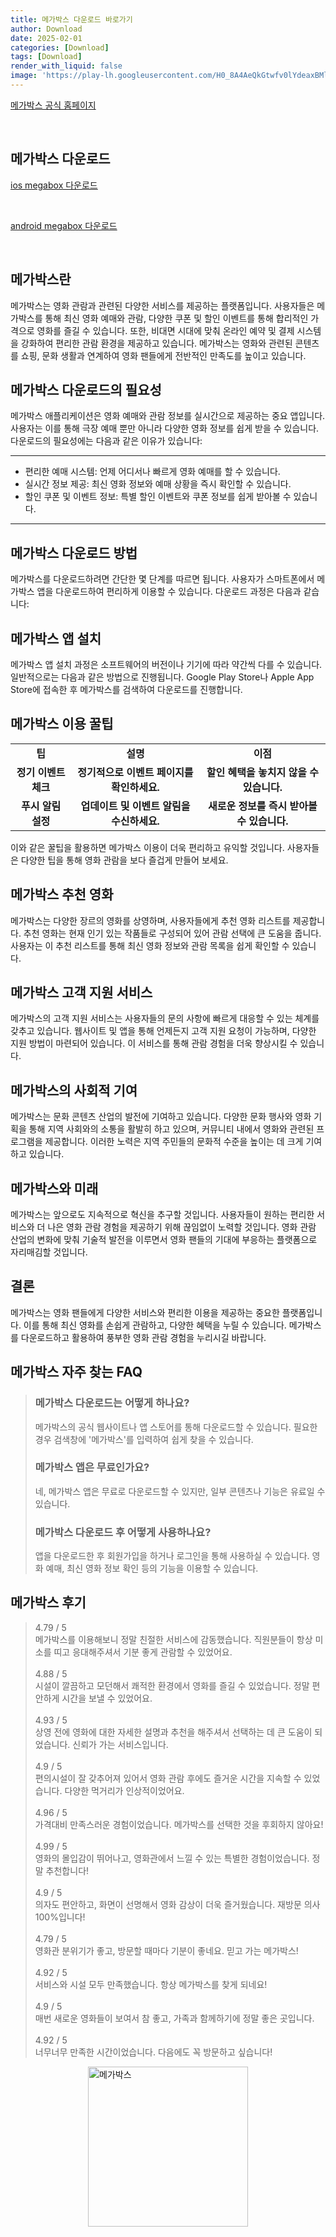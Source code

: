 ```yaml
---
title: 메가박스 다운로드 바로가기
author: Download
date: 2025-02-01
categories: [Download]
tags: [Download]
render_with_liquid: false
image: 'https://play-lh.googleusercontent.com/H0_8A4AeQkGtwfv0lYdeaxBMlGPR5ZfKQSG18zy8oOG5PXoS4YLNFcpBb1C-AwqcaHc=s256-rw'
---
```

<p><a class='click-button' title='메가박스' href='https://www.megabox.co.kr/' rel='nofollow'>메가박스 공식 홈페이지</a></p><br>
<h2 id='메가박스_다운로드'>메가박스 다운로드</h2>
<p><a class="click-button ios" title="megabox 다운로드" href="https://apps.apple.com/kr/app/megabox/id894443858" rel="nofollow">ios megabox 다운로드</a></p><br>
<p><a class="click-button android" title="megabox 다운로드" href="https://play.google.comhttps://play.google.com/store/apps/details?id=com.megabox.mop" rel="nofollow">android megabox 다운로드</a></p><br>


<h2 id='메가박스란'>메가박스란</h2>

<p>메가박스는 영화 관람과 관련된 다양한 서비스를 제공하는 플랫폼입니다. 사용자들은 메가박스를 통해 최신 영화 예매와 관람, 다양한 쿠폰 및 할인 이벤트를 통해 합리적인 가격으로 영화를 즐길 수 있습니다. 또한, 비대면 시대에 맞춰 온라인 예약 및 결제 시스템을 강화하여 편리한 관람 환경을 제공하고 있습니다. 메가박스는 영화와 관련된 콘텐츠를 쇼핑, 문화 생활과 연계하여 영화 팬들에게 전반적인 만족도를 높이고 있습니다.</p>

<h2 id='메가박스 다운로드의 필요성'>메가박스 다운로드의 필요성</h2>

<p>메가박스 애플리케이션은 영화 예매와 관람 정보를 실시간으로 제공하는 중요 앱입니다. 사용자는 이를 통해 극장 예매 뿐만 아니라 다양한 영화 정보를 쉽게 받을 수 있습니다. 다운로드의 필요성에는 다음과 같은 이유가 있습니다:</p>

<hr />

<ul>
    <li>편리한 예매 시스템: 언제 어디서나 빠르게 영화 예매를 할 수 있습니다.</li>
    <li>실시간 정보 제공: 최신 영화 정보와 예매 상황을 즉시 확인할 수 있습니다.</li>
    <li>할인 쿠폰 및 이벤트 정보: 특별 할인 이벤트와 쿠폰 정보를 쉽게 받아볼 수 있습니다.</li>
</ul>

<hr />

<h2 id='메가박스 다운로드 방법'>메가박스 다운로드 방법</h2>

<p>메가박스를 다운로드하려면 간단한 몇 단계를 따르면 됩니다. 사용자가 스마트폰에서 메가박스 앱을 다운로드하여 편리하게 이용할 수 있습니다. 다운로드 과정은 다음과 같습니다:</p>

<h2 id='메가박스 앱 설치'>메가박스 앱 설치</h2>

<p>메가박스 앱 설치 과정은 소프트웨어의 버전이나 기기에 따라 약간씩 다를 수 있습니다. 일반적으로는 다음과 같은 방법으로 진행됩니다. Google Play Store나 Apple App Store에 접속한 후 메가박스를 검색하여 다운로드를 진행합니다.</p>

<h2 id='메가박스 이용 꿀팁'>메가박스 이용 꿀팁</h2>

<table>
    <tr>
        <td style="text-align: center; height: 17px;"><b>팁</b></td>
        <td style="text-align: center; height: 17px;"><b>설명</b></td>
        <td style="text-align: center; height: 17px;"><b>이점</b></td>
    </tr>
    <tr>
        <td style="text-align: center; height: 17px;"><b>정기 이벤트 체크</b></td>
        <td style="text-align: center; height: 17px;"><b>정기적으로 이벤트 페이지를 확인하세요.</b></td>
        <td style="text-align: center; height: 17px;"><b>할인 혜택을 놓치지 않을 수 있습니다.</b></td>
    </tr>
    <tr>
        <td style="text-align: center; height: 17px;"><b>푸시 알림 설정</b></td>
        <td style="text-align: center; height: 17px;"><b>업데이트 및 이벤트 알림을 수신하세요.</b></td>
        <td style="text-align: center; height: 17px;"><b>새로운 정보를 즉시 받아볼 수 있습니다.</b></td>
    </tr>
</table>

<p>이와 같은 꿀팁을 활용하면 메가박스 이용이 더욱 편리하고 유익할 것입니다. 사용자들은 다양한 팁을 통해 영화 관람을 보다 즐겁게 만들어 보세요.</p>

<h2 id='메가박스 추천 영화'>메가박스 추천 영화</h2>

<p>메가박스는 다양한 장르의 영화를 상영하며, 사용자들에게 추천 영화 리스트를 제공합니다. 추천 영화는 현재 인기 있는 작품들로 구성되어 있어 관람 선택에 큰 도움을 줍니다. 사용자는 이 추천 리스트를 통해 최신 영화 정보와 관람 목록을 쉽게 확인할 수 있습니다.</p>

<h2 id='메가박스 고객 지원 서비스'>메가박스 고객 지원 서비스</h2>

<p>메가박스의 고객 지원 서비스는 사용자들의 문의 사항에 빠르게 대응할 수 있는 체계를 갖추고 있습니다. 웹사이트 및 앱을 통해 언제든지 고객 지원 요청이 가능하며, 다양한 지원 방법이 마련되어 있습니다. 이 서비스를 통해 관람 경험을 더욱 향상시킬 수 있습니다.</p>

<h2 id='메가박스의 사회적 기여'>메가박스의 사회적 기여</h2>

<p>메가박스는 문화 콘텐츠 산업의 발전에 기여하고 있습니다. 다양한 문화 행사와 영화 기획을 통해 지역 사회와의 소통을 활발히 하고 있으며, 커뮤니티 내에서 영화와 관련된 프로그램을 제공합니다. 이러한 노력은 지역 주민들의 문화적 수준을 높이는 데 크게 기여하고 있습니다.</p>

<h2 id='메가박스와 미래'>메가박스와 미래</h2>

<p>메가박스는 앞으로도 지속적으로 혁신을 추구할 것입니다. 사용자들이 원하는 편리한 서비스와 더 나은 영화 관람 경험을 제공하기 위해 끊임없이 노력할 것입니다. 영화 관람 산업의 변화에 맞춰 기술적 발전을 이루면서 영화 팬들의 기대에 부응하는 플랫폼으로 자리매김할 것입니다.</p>

<h2 id='결론'>결론</h2>

<p>메가박스는 영화 팬들에게 다양한 서비스와 편리한 이용을 제공하는 중요한 플랫폼입니다. 이를 통해 최신 영화를 손쉽게 관람하고, 다양한 혜택을 누릴 수 있습니다. 메가박스를 다운로드하고 활용하여 풍부한 영화 관람 경험을 누리시길 바랍니다.</p>


<h2 id='메가박스_자주_찾는_FAQ'>메가박스 자주 찾는 FAQ</h2>
<div itemscope="" itemtype="https://schema.org/FAQPage"> <blockquote> <div itemscope="" itemprop="mainEntity" itemtype="https://schema.org/Question"> <h3 itemprop="name">메가박스 다운로드는 어떻게 하나요?</h3> <div itemscope="" itemprop="acceptedAnswer" itemtype="https://schema.org/Answer"> <span itemprop="text"> <p>메가박스의 공식 웹사이트나 앱 스토어를 통해 다운로드할 수 있습니다. 필요한 경우 검색창에 '메가박스'를 입력하여 쉽게 찾을 수 있습니다.</p> </span> </div> </div> <div itemscope="" itemprop="mainEntity" itemtype="https://schema.org/Question"> <h3 itemprop="name">메가박스 앱은 무료인가요?</h3> <div itemscope="" itemprop="acceptedAnswer" itemtype="https://schema.org/Answer"> <span itemprop="text"> <p>네, 메가박스 앱은 무료로 다운로드할 수 있지만, 일부 콘텐츠나 기능은 유료일 수 있습니다.</p> </span> </div> </div> <div itemscope="" itemprop="mainEntity" itemtype="https://schema.org/Question"> <h3 itemprop="name">메가박스 다운로드 후 어떻게 사용하나요?</h3> <div itemscope="" itemprop="acceptedAnswer" itemtype="https://schema.org/Answer"> <span itemprop="text"> <p>앱을 다운로드한 후 회원가입을 하거나 로그인을 통해 사용하실 수 있습니다. 영화 예매, 최신 영화 정보 확인 등의 기능을 이용할 수 있습니다.</p> </span> </div> </div> </blockquote> </div>
<h2 id='메가박스_후기'>메가박스 후기</h2>
<div itemscope itemtype="https://schema.org/Product">
  <blockquote>
  <div itemprop="review" itemscope itemtype="https://schema.org/Review">
      <div itemprop="reviewRating" itemscope itemtype="https://schema.org/Rating"> <span itemprop="ratingValue">4.79</span> / <span itemprop="bestRating">5</span> </div>
      <span itemprop="reviewBody">메가박스를 이용해보니 정말 친절한 서비스에 감동했습니다. 직원분들이 항상 미소를 띠고 응대해주셔서 기분 좋게 관람할 수 있었어요.</span>
  </div>
  <br>
  <div itemprop="review" itemscope itemtype="https://schema.org/Review">
      <div itemprop="reviewRating" itemscope itemtype="https://schema.org/Rating"> <span itemprop="ratingValue">4.88</span> / <span itemprop="bestRating">5</span> </div>
      <span itemprop="reviewBody">시설이 깔끔하고 모던해서 쾌적한 환경에서 영화를 즐길 수 있었습니다. 정말 편안하게 시간을 보낼 수 있었어요.</span>
  </div>
  <br>
  <div itemprop="review" itemscope itemtype="https://schema.org/Review">
      <div itemprop="reviewRating" itemscope itemtype="https://schema.org/Rating"> <span itemprop="ratingValue">4.93</span> / <span itemprop="bestRating">5</span> </div>
      <span itemprop="reviewBody">상영 전에 영화에 대한 자세한 설명과 추천을 해주셔서 선택하는 데 큰 도움이 되었습니다. 신뢰가 가는 서비스입니다.</span>
  </div>
  <br>
  <div itemprop="review" itemscope itemtype="https://schema.org/Review">
      <div itemprop="reviewRating" itemscope itemtype="https://schema.org/Rating"> <span itemprop="ratingValue">4.9</span> / <span itemprop="bestRating">5</span> </div>
      <span itemprop="reviewBody">편의시설이 잘 갖추어져 있어서 영화 관람 후에도 즐거운 시간을 지속할 수 있었습니다. 다양한 먹거리가 인상적이었어요.</span>
  </div>
  <br>
  <div itemprop="review" itemscope itemtype="https://schema.org/Review">
      <div itemprop="reviewRating" itemscope itemtype="https://schema.org/Rating"> <span itemprop="ratingValue">4.96</span> / <span itemprop="bestRating">5</span> </div>
      <span itemprop="reviewBody">가격대비 만족스러운 경험이었습니다. 메가박스를 선택한 것을 후회하지 않아요!</span>
  </div>
  <br>
  <div itemprop="review" itemscope itemtype="https://schema.org/Review">
      <div itemprop="reviewRating" itemscope itemtype="https://schema.org/Rating"> <span itemprop="ratingValue">4.99</span> / <span itemprop="bestRating">5</span> </div>
      <span itemprop="reviewBody">영화의 몰입감이 뛰어나고, 영화관에서 느낄 수 있는 특별한 경험이었습니다. 정말 추천합니다!</span>
  </div>
  <br>
  <div itemprop="review" itemscope itemtype="https://schema.org/Review">
      <div itemprop="reviewRating" itemscope itemtype="https://schema.org/Rating"> <span itemprop="ratingValue">4.9</span> / <span itemprop="bestRating">5</span> </div>
      <span itemprop="reviewBody">의자도 편안하고, 화면이 선명해서 영화 감상이 더욱 즐거웠습니다. 재방문 의사 100%입니다!</span>
  </div>
  <br>
  <div itemprop="review" itemscope itemtype="https://schema.org/Review">
      <div itemprop="reviewRating" itemscope itemtype="https://schema.org/Rating"> <span itemprop="ratingValue">4.79</span> / <span itemprop="bestRating">5</span> </div>
      <span itemprop="reviewBody">영화관 분위기가 좋고, 방문할 때마다 기분이 좋네요. 믿고 가는 메가박스!</span>
  </div>
  <br>
  <div itemprop="review" itemscope itemtype="https://schema.org/Review">
      <div itemprop="reviewRating" itemscope itemtype="https://schema.org/Rating"> <span itemprop="ratingValue">4.92</span> / <span itemprop="bestRating">5</span> </div>
      <span itemprop="reviewBody">서비스와 시설 모두 만족했습니다. 항상 메가박스를 찾게 되네요!</span>
  </div>
  <br>
  <div itemprop="review" itemscope itemtype="https://schema.org/Review">
      <div itemprop="reviewRating" itemscope itemtype="https://schema.org/Rating"> <span itemprop="ratingValue">4.9</span> / <span itemprop="bestRating">5</span> </div>
      <span itemprop="reviewBody">매번 새로운 영화들이 보여서 참 좋고, 가족과 함께하기에 정말 좋은 곳입니다.</span>
  </div>
  <br>
  <div itemprop="review" itemscope itemtype="https://schema.org/Review">
      <div itemprop="reviewRating" itemscope itemtype="https://schema.org/Rating"> <span itemprop="ratingValue">4.92</span> / <span itemprop="bestRating">5</span> </div>
      <span itemprop="reviewBody">너무너무 만족한 시간이었습니다. 다음에도 꼭 방문하고 싶습니다!</span>
  </div>
  </blockquote>
</div>
<figure class="image" style="display: flex; justify-content: center; align-items: center; margin: 0;"><img src="https://play-lh.googleusercontent.com/H0_8A4AeQkGtwfv0lYdeaxBMlGPR5ZfKQSG18zy8oOG5PXoS4YLNFcpBb1C-AwqcaHc=s256-rw" alt="메가박스" width="256" height="256" style="max-width: 100%; height: auto;"></figure>